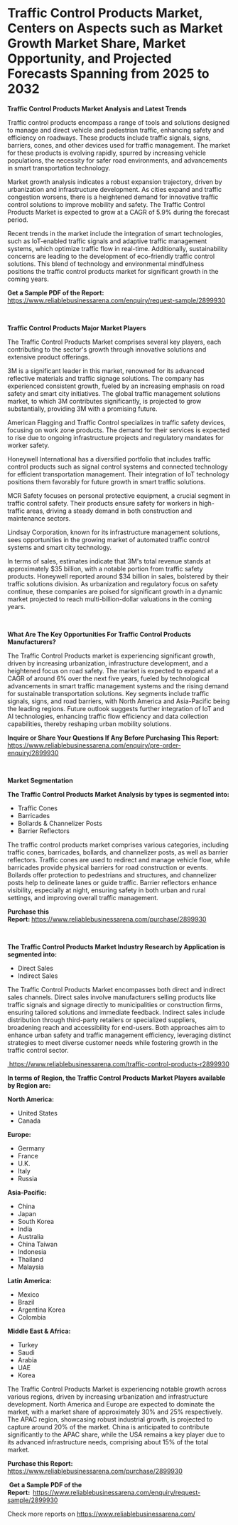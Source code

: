 <p><h1>Traffic Control Products Market, Centers on Aspects such as Market Growth Market Share, Market Opportunity, and Projected Forecasts Spanning from 2025 to 2032</h1></p><p><strong>Traffic Control Products Market Analysis and Latest Trends</strong></p>
<p><p>Traffic control products encompass a range of tools and solutions designed to manage and direct vehicle and pedestrian traffic, enhancing safety and efficiency on roadways. These products include traffic signals, signs, barriers, cones, and other devices used for traffic management. The market for these products is evolving rapidly, spurred by increasing vehicle populations, the necessity for safer road environments, and advancements in smart transportation technology.</p><p>Market growth analysis indicates a robust expansion trajectory, driven by urbanization and infrastructure development. As cities expand and traffic congestion worsens, there is a heightened demand for innovative traffic control solutions to improve mobility and safety. The Traffic Control Products Market is expected to grow at a CAGR of 5.9% during the forecast period. </p><p>Recent trends in the market include the integration of smart technologies, such as IoT-enabled traffic signals and adaptive traffic management systems, which optimize traffic flow in real-time. Additionally, sustainability concerns are leading to the development of eco-friendly traffic control solutions. This blend of technology and environmental mindfulness positions the traffic control products market for significant growth in the coming years.</p></p>
<p><strong>Get a Sample PDF of the Report:&nbsp;</strong> <a href="https://www.reliablebusinessarena.com/enquiry/request-sample/2899930?utm_campaign=3510&utm_medium=2&utm_source=Github&utm_content=ia&utm_term=16032025&utm_id=traffic-control-products">https://www.reliablebusinessarena.com/enquiry/request-sample/2899930</a></p>
<p>&nbsp;</p>
<p><strong>Traffic Control Products Major Market Players</strong></p>
<p><p>The Traffic Control Products Market comprises several key players, each contributing to the sector's growth through innovative solutions and extensive product offerings. </p><p>3M is a significant leader in this market, renowned for its advanced reflective materials and traffic signage solutions. The company has experienced consistent growth, fueled by an increasing emphasis on road safety and smart city initiatives. The global traffic management solutions market, to which 3M contributes significantly, is projected to grow substantially, providing 3M with a promising future.</p><p>American Flagging and Traffic Control specializes in traffic safety devices, focusing on work zone products. The demand for their services is expected to rise due to ongoing infrastructure projects and regulatory mandates for worker safety.</p><p>Honeywell International has a diversified portfolio that includes traffic control products such as signal control systems and connected technology for efficient transportation management. Their integration of IoT technology positions them favorably for future growth in smart traffic solutions.</p><p>MCR Safety focuses on personal protective equipment, a crucial segment in traffic control safety. Their products ensure safety for workers in high-traffic areas, driving a steady demand in both construction and maintenance sectors.</p><p>Lindsay Corporation, known for its infrastructure management solutions, sees opportunities in the growing market of automated traffic control systems and smart city technology.</p><p>In terms of sales, estimates indicate that 3M's total revenue stands at approximately $35 billion, with a notable portion from traffic safety products. Honeywell reported around $34 billion in sales, bolstered by their traffic solutions division. As urbanization and regulatory focus on safety continue, these companies are poised for significant growth in a dynamic market projected to reach multi-billion-dollar valuations in the coming years.</p></p>
<p>&nbsp;</p>
<p><strong>What Are The Key Opportunities For Traffic Control Products Manufacturers?</strong></p>
<p><p>The Traffic Control Products market is experiencing significant growth, driven by increasing urbanization, infrastructure development, and a heightened focus on road safety. The market is expected to expand at a CAGR of around 6% over the next five years, fueled by technological advancements in smart traffic management systems and the rising demand for sustainable transportation solutions. Key segments include traffic signals, signs, and road barriers, with North America and Asia-Pacific being the leading regions. Future outlook suggests further integration of IoT and AI technologies, enhancing traffic flow efficiency and data collection capabilities, thereby reshaping urban mobility solutions.</p></p>
<p><strong>Inquire or Share Your Questions If Any Before Purchasing This Report:</strong> <a href="https://www.reliablebusinessarena.com/enquiry/pre-order-enquiry/2899930?utm_campaign=3510&utm_medium=2&utm_source=Github&utm_content=ia&utm_term=16032025&utm_id=traffic-control-products">https://www.reliablebusinessarena.com/enquiry/pre-order-enquiry/2899930</a></p>
<p>&nbsp;</p>
<p><strong>Market Segmentation</strong></p>
<p><strong>The Traffic Control Products Market Analysis by types is segmented into:</strong></p>
<p><ul><li>Traffic Cones</li><li>Barricades</li><li>Bollards & Channelizer Posts</li><li>Barrier Reflectors</li></ul></p>
<p><p>The traffic control products market comprises various categories, including traffic cones, barricades, bollards, and channelizer posts, as well as barrier reflectors. Traffic cones are used to redirect and manage vehicle flow, while barricades provide physical barriers for road construction or events. Bollards offer protection to pedestrians and structures, and channelizer posts help to delineate lanes or guide traffic. Barrier reflectors enhance visibility, especially at night, ensuring safety in both urban and rural settings, and improving overall traffic management.</p></p>
<p><strong>Purchase this Report:&nbsp;</strong><a href="https://www.reliablebusinessarena.com/purchase/2899930?utm_campaign=3510&utm_medium=2&utm_source=Github&utm_content=ia&utm_term=16032025&utm_id=traffic-control-products">https://www.reliablebusinessarena.com/purchase/2899930</a></p>
<p>&nbsp;</p>
<p><strong>The Traffic Control Products Market Industry Research by Application is segmented into:</strong></p>
<p><ul><li>Direct Sales</li><li>Indirect Sales</li></ul></p>
<p><p>The Traffic Control Products Market encompasses both direct and indirect sales channels. Direct sales involve manufacturers selling products like traffic signals and signage directly to municipalities or construction firms, ensuring tailored solutions and immediate feedback. Indirect sales include distribution through third-party retailers or specialized suppliers, broadening reach and accessibility for end-users. Both approaches aim to enhance urban safety and traffic management efficiency, leveraging distinct strategies to meet diverse customer needs while fostering growth in the traffic control sector.</p></p>
<p><a href="https://www.reliablebusinessarena.com/traffic-control-products-r2899930?utm_campaign=3510&utm_medium=2&utm_source=Github&utm_content=ia&utm_term=16032025&utm_id=traffic-control-products">&nbsp;https://www.reliablebusinessarena.com/traffic-control-products-r2899930</a></p>
<p><strong>In terms of Region, the Traffic Control Products Market Players available by Region are:</strong></p>
<p>
    <p> <strong> North America: </strong>
        <ul>
            <li>United States</li>
            <li>Canada</li>
        </ul>
        </p> 
    <p> <strong> Europe: </strong>
        <ul>
            <li>Germany</li>
            <li>France</li>
            <li>U.K.</li>
            <li>Italy</li>
            <li>Russia</li>
        </ul>
        </p> 
    <p> <strong> Asia-Pacific: </strong>
        <ul>
            <li>China</li>
            <li>Japan</li>
            <li>South Korea</li>
            <li>India</li>
            <li>Australia</li>
            <li>China Taiwan</li>
            <li>Indonesia</li>
            <li>Thailand</li>
            <li>Malaysia</li>
        </ul>
        </p> 
    <p> <strong> Latin America: </strong>
        <ul>
            <li>Mexico</li>
            <li>Brazil</li>
            <li>Argentina Korea</li>
            <li>Colombia</li>
        </ul>
        </p> 
    <p> <strong> Middle East & Africa: </strong>
        <ul>
            <li>Turkey</li>
            <li>Saudi</li>
            <li>Arabia</li>
            <li>UAE</li>
            <li>Korea</li>
        </ul>
    </p>
    </p>
<p><p>The Traffic Control Products Market is experiencing notable growth across various regions, driven by increasing urbanization and infrastructure development. North America and Europe are expected to dominate the market, with a market share of approximately 30% and 25% respectively. The APAC region, showcasing robust industrial growth, is projected to capture around 20% of the market. China is anticipated to contribute significantly to the APAC share, while the USA remains a key player due to its advanced infrastructure needs, comprising about 15% of the total market.</p></p>
<p><strong>Purchase this Report: </strong><a href="https://www.reliablebusinessarena.com/purchase/2899930?utm_campaign=3510&utm_medium=2&utm_source=Github&utm_content=ia&utm_term=16032025&utm_id=traffic-control-products">https://www.reliablebusinessarena.com/purchase/2899930</a></p>
<p>&nbsp;<strong>Get a Sample PDF of the Report:&nbsp;&nbsp;</strong><a href="https://www.reliablebusinessarena.com/enquiry/request-sample/2899930?utm_campaign=3510&utm_medium=2&utm_source=Github&utm_content=ia&utm_term=16032025&utm_id=traffic-control-products">https://www.reliablebusinessarena.com/enquiry/request-sample/2899930</a></p>
<p><strong></strong></p>
<p>Check more reports on <a href="https://www.reliablebusinessarena.com/?utm_campaign=3510&utm_medium=2&utm_source=Github&utm_content=ia&utm_term=16032025&utm_id=traffic-control-products">https://www.reliablebusinessarena.com/</a></p>
